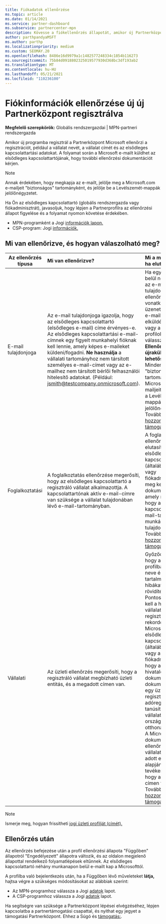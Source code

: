 ```yaml
---
title: Fiókadatok ellenőrzése
ms.topic: article
ms.date: 01/14/2021
ms.service: partner-dashboard
ms.subservice: partnercenter-mpn
description: Kövesse a fiókellenőrzés állapotát, amikor új Partnerközpont regisztrálni. További információk szükség esetén való megszabadása.
author: parthpandyaMSFT
ms.author: parthp
ms.localizationpriority: medium
ms.custom: SEOMAY.20
ms.openlocfilehash: 8486e16d9979a1c1482577248334c1854b116273
ms.sourcegitcommit: 75b84d0918802325019577930d368bc3df193ab2
ms.translationtype: MT
ms.contentlocale: hu-HU
ms.lasthandoff: 05/21/2021
ms.locfileid: "110236100"
---
```

# <a name="verify-your-account-information-when-you-enroll-in-a-new-partner-center-program"></a>Fiókinformációk ellenőrzése új új Partnerközpont regisztrálva

**Megfelelő szerepkörök:** Globális rendszergazdai | MPN-partneri rendszergazda

Amikor új programba regisztrál a Partnerközpont Microsoft ellenőrzi a regisztrációt, például a vállalat nevét, a vállalat címét és az elsődleges kapcsolattartási adatokat. A folyamat során a Microsoft e-mailt küldhet az elsődleges kapcsolattartójának, hogy további ellenőrzési dokumentációt kérjen.

>[!NOTE]
>Annak érdekében, hogy megkapja az e-mailt, jelölje meg a Microsoft.com e-mailjeit "biztonságos" tartományként, és jelölje be a Levélszemét-mappák jelölőnégyzetet.

Ha Ön az elsődleges kapcsolattartó (globális rendszergazda vagy fiókadminisztrát), javasoljuk, hogy lépjen a Partnerprofilra az ellenőrzési állapot figyelése és a folyamat nyomon követése érdekében.

- MPN-programként a Jogi [információk lapon.](https://partner.microsoft.com/pcv/accountsettings/connectedpartnerprofile)
- CSP-program: Jogi [információk.](https://partner.microsoft.com/pcv/accountsettings/partnerprofile)


## <a name="what-is-verified-and-how-to-respond"></a>Mi van ellenőrizve, és hogyan válaszolható meg?

|**Az ellenőrzés típusa**   |**Mi van ellenőrizve?**   |**Mi a mi a mi a tenni, ha elutasítják?**   |
|----------------------------|:-----------------------------------|:--------------------------------------|
|E-mail tulajdonjoga   |Az e-mail tulajdonjoga igazolja, hogy az elsődleges kapcsolattartó (elsődleges e-mail) címe érvényes-e. Az elsődleges kapcsolattartási e-mail-címnek egy figyelt munkahelyi fióknak kell lennie, amely képes e-maileket küldeni/fogadni. **Ne használja** a vállalati tartományhoz nem társított személyes e-mail-címet vagy az e-mailhez nem társított bérlői felhasználói hitelesítő adatokat. (Például: jsmith@testcompany.onmicrosoft.com).  |Ha egy adott napon belül nem kapja meg az e-mail tulajdonjogának ellenőrzésére vonatkozó e-mail-üzenetet, kérheti az e-mail újra elküldését. Az [MPN](https://partner.microsoft.com/pcv/accountsettings/connectedpartnerprofile) vagy a [CSP](https://partner.microsoft.com/pcv/accountsettings/partnerprofile) profiloldalán válassza az **Ellenőrző e-mail újraküldése lehetőséget.** Mindenképpen "biztonságos" tartományként jelölje Microsoft.com e-mailjeit, és jelölje be a Levélszemét mappák jelölőnégyzetet. További segítségért [hozzon létre egy támogatási jegyet.](https://partner.microsoft.com/dashboard/support/csp/servicerequests/create?stage=2&topicid=b818ac05-8091-44a0-f9b4-6bb008a1ef54)|
|Foglalkoztatási |A foglalkoztatás ellenőrzése megerősíti, hogy az elsődleges kapcsolattartó a regisztráló vállalat alkalmazottja. A kapcsolattartónak aktív e-mail-címre van szüksége a vállalat tulajdonában lévő e-mail-tartományban.|A foglalkoztatás-ellenőrzés elutasítása esetén az elsődleges kapcsolattartónak (általában a globális vagy fiókadminisztrálónak) meg kell adnia a dokumentációt, amely megerősíti, hogy a kapcsolattartó e-mail-tartománya a munkáltatója tulajdonában van. További segítségért [hozzon létre egy támogatási jegyet.](https://partner.microsoft.com/dashboard/support/csp/servicerequests/create?stage=2&topicid=c34a5c81-a111-476d-11a4-81c808c37a6b)|
|Vállalati   | Az üzleti ellenőrzés megerősíti, hogy a regisztráló vállalat megbízható üzleti entitás, és a megadott címen van.|Győződjön meg arról, hogy [](https://partner.microsoft.com/pcv/accountsettings/connectedpartnerprofile) a jogi üzleti profilban a vállalat neve és címe nem tartalmaz helyesírási hibákat és rövidítéseket. Pontosan egyezniük kell a hivatalos vállalati üzleti regisztrációs rekordokkal. A Microsoft megkéri az elsődleges kapcsolattartót (általában a globális vagy a fiókadminisztrát), hogy adja meg a hivatalos dokumentációt. A dokumentáció lehet egy üzleti regisztrációs vagy adóregisztrációs tanúsítvány, illetve a vállalat határoló országának vagy otthonának nyugtája. A Microsoft ezzel a dokumentációval ellenőrzi, hogy a vállalat jogosult-e az adott entitásnév alapján üzleti tevékenységre, és hogy a megadott címen található-e. További segítségért [hozzon létre egy támogatási jegyet.](https://partner.microsoft.com/dashboard/support/csp/servicerequests/create?stage=2&topicid=52ac28f3-d58f-99d9-9846-3df5a6477c54)|

> [!NOTE]
> Ismerje meg, hogyan frissítheti [jogi üzleti profilját (címét).](update-your-partner-profile.md)

## <a name="after-verification"></a>Ellenőrzés után

Az ellenőrzés befejezése után a profil ellenőrzési állapota "Függőben" állapotról "Engedélyezett" állapotra változik, és az oldalon megjelenő állapottal rendelkező folyamatlépések eltűnnek. Az elsődleges kapcsolattartó néhány munkanapon belül e-mailt kap a Microsofttól. 

A profilba való bejelentkezés után, ha a Függőben lévő műveleteket **látja,** hajtsa végre a szükséges módosításokat az alábbiak szerint:

- Az MPN-programhoz válassza a Jogi [adatok](https://partner.microsoft.com/pcv/accountsettings/connectedpartnerprofile) lapot.  
- A CSP-programhoz válassza a Jogi [adatok](https://partner.microsoft.com/pcv/accountsettings/partnerprofile) lapot.

Ha segítségre van szüksége a Partnerközpont lépései elvégzéséhez, lépjen kapcsolatba a partnertámogatási csapattal, és nyithat egy jegyet a támogatási Partnerközpont. Ehhez a Súgó és [támogatás:](https://partner.microsoft.com/dashboard/support/servicerequests/create?stage=2&topicid=21655de7-7dbb-4927-33a2-f60f45feadf3).
